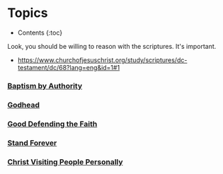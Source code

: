 # Topics

* Contents
{:toc}


Look, you should be willing to reason with the scriptures. It's important.
- https://www.churchofjesuschrist.org/study/scriptures/dc-testament/dc/68?lang=eng&id=1#1


### [Baptism by Authority](./baptism_by_authority.md)

### [Godhead](./the_godhead.md)

### [Good Defending the Faith](./good_defending_the_faith.md)

### [Stand Forever](https://www.churchofjesuschrist.org/study/liahona/2020/10/stand-on-the-rock-of-revelation?lang=eng)

### [Christ Visiting People Personally](./christ_visiting_us_in_person.md)

